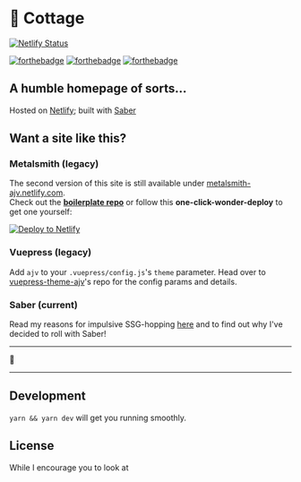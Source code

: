 # 🏡 Cottage

[![Netlify Status](https://api.netlify.com/api/v1/badges/3c4e0613-7ab3-4343-957d-ff778c957fcd/deploy-status)](https://app.netlify.com/sites/ajv/deploys)

[![forthebadge](https://forthebadge.com/images/badges/contains-technical-debt.svg)](https://forthebadge.com) [![forthebadge](https://forthebadge.com/images/badges/gluten-free.svg)](https://forthebadge.com) [![forthebadge](https://forthebadge.com/images/badges/made-with-vue.svg)](https://forthebadge.com)

## A humble homepage of sorts...

Hosted on [Netlify](https://netlify.com); built with [Saber](https://saber.land)

## Want a site like this?

### Metalsmith (legacy)

The second version of this site is still available under [metalsmith-ajv.netlify.com](https://metalsmith-ajv.netlify.com).\
Check out the **[boilerplate repo](https://github.com/andreasvirkus/metalsmith-boilerplate)** or follow this **one-click-wonder-deploy** to
get one yourself:

[![Deploy to Netlify](https://www.netlify.com/img/deploy/button.svg)](https://app.netlify.com/start/deploy?repository=https://github.com/andreasvirkus/metalsmith-boilerplate)

### Vuepress (legacy)

Add `ajv` to your `.vuepress/config.js`'s `theme` parameter. Head over to
[vuepress-theme-ajv](https://github.com/andreasvirkus/vuepress-theme-ajv)'s repo for the config
params and details.

### Saber (current)

Read my reasons for impulsive SSG-hopping [here]() and to find out why I've decided to roll with Saber!

---

🖖

---

## Development

`yarn && yarn dev` will get you running smoothly.

## License

While I encourage you to look at
